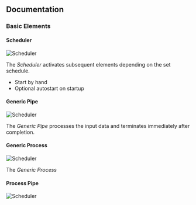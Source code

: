 ## Documentation


### Basic Elements

#### Scheduler
<img src="https://github.com/hANSIc99/Pythonic/blob/master/src/Pythonic/public_html/static/Scheduler.png" alt="Scheduler">

The *Scheduler* activates subsequent elements depending on the set schedule.

- Start by hand
- Optional autostart on startup 

#### Generic Pipe
<img src="https://github.com/hANSIc99/Pythonic/blob/master/src/Pythonic/public_html/static/GenericPipe.png" alt="Scheduler">

The *Generic Pipe* processes the input data and terminates immediately after completion.

#### Generic Process
<img src="https://github.com/hANSIc99/Pythonic/blob/master/src/Pythonic/public_html/static/GenericProcess.png" alt="Scheduler">

The *Generic Process*

#### Process Pipe
<img src="https://github.com/hANSIc99/Pythonic/blob/master/src/Pythonic/public_html/static/ProcessPipe.png" alt="Scheduler">

